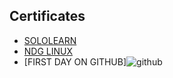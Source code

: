 ## Certificates
* [SOLOLEARN](https://github.com/AnuradhaBengle/M1_Guess-The-Number/files/8402509/c.certificate.pdf)
* [NDG LINUX](https://github.com/AnuradhaBengle/M1_Guess-The-Number/files/8402511/AnuradhaBengle-NDG.Linux.Unhatc-certificate.pdf)
* [FIRST DAY ON GITHUB]![github](https://user-images.githubusercontent.com/101091687/161385049-db3eb776-4eee-4bf5-8d76-c8f23e8e5f34.png)
